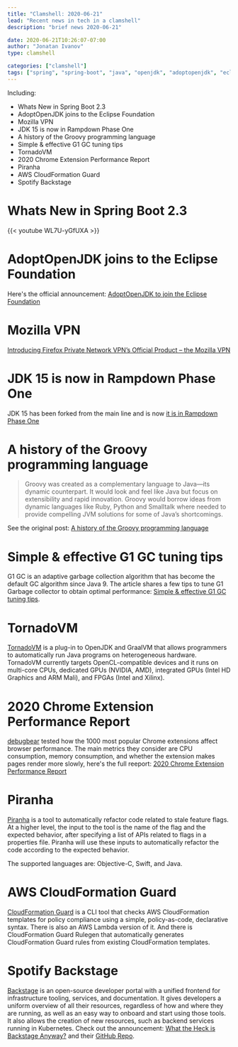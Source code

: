 ```yaml
---
title: "Clamshell: 2020-06-21"
lead: "Recent news in tech in a clamshell"
description: "brief news 2020-06-21"

date: 2020-06-21T10:26:07-07:00
author: "Jonatan Ivanov"
type: clamshell

categories: ["clamshell"]
tags: ["spring", "spring-boot", "java", "openjdk", "adoptopenjdk", "eclipse", "mozilla", "firefox", "VPN", "groovy", "security", "gc", "graalvm", "tornadovm", "chrome", "performance", "feature flags", "piranha", "AWS", "cloud", "cloud formation"]
---
```


Including:

- Whats New in Spring Boot 2.3
- AdoptOpenJDK joins to the Eclipse Foundation
- Mozilla VPN
- JDK 15 is now in Rampdown Phase One
- A history of the Groovy programming language
- Simple & effective G1 GC tuning tips
- TornadoVM
- 2020 Chrome Extension Performance Report
- Piranha
- AWS CloudFormation Guard
- Spotify Backstage

<!--more-->

# Whats New in Spring Boot 2.3

{{< youtube WL7U-yGfUXA >}}
<br>

# AdoptOpenJDK joins to the Eclipse Foundation

Here's the official announcement: [AdoptOpenJDK to join the Eclipse Foundation](https://blog.adoptopenjdk.net/2020/06/adoptopenjdk-to-join-the-eclipse-foundation/)

# Mozilla VPN

[Introducing Firefox Private Network VPN’s Official Product – the Mozilla VPN](https://blog.mozilla.org/futurereleases/2020/06/18/introducing-firefox-private-network-vpns-official-product-the-mozilla-vpn/)

# JDK 15 is now in Rampdown Phase One

JDK 15 has been forked from the main line and is now [it is in Rampdown Phase One](https://mail.openjdk.java.net/pipermail/jdk-dev/2020-June/004401.html)

# A history of the Groovy programming language

>Groovy was created as a complementary language to Java—its dynamic counterpart. It would look and feel like Java but focus on extensibility and rapid innovation. Groovy would borrow ideas from dynamic languages like Ruby, Python and Smalltalk where needed to provide compelling JVM solutions for some of Java’s shortcomings.

See the original post: [A history of the Groovy programming language](https://dl.acm.org/doi/abs/10.1145/3386326)

# Simple & effective G1 GC tuning tips

G1 GC is an adaptive garbage collection algorithm that has become the default GC algorithm since Java 9. The article shares a few tips to tune G1 Garbage collector to obtain optimal performance: [Simple & effective G1 GC tuning tips](https://blog.gceasy.io/2020/06/02/simple-effective-g1-gc-tuning-tips/).

# TornadoVM

[TornadoVM](https://github.com/beehive-lab/TornadoVM) is a plug-in to OpenJDK and GraalVM that allows programmers to automatically run Java programs on heterogeneous hardware. TornadoVM currently targets OpenCL-compatible devices and it runs on multi-core CPUs, dedicated GPUs (NVIDIA, AMD), integrated GPUs (Intel HD Graphics and ARM Mali), and FPGAs (Intel and Xilinx).

# 2020 Chrome Extension Performance Report

[debugbear](https://www.debugbear.com/) tested how the 1000 most popular Chrome extensions affect browser performance. The main metrics they consider are CPU consumption, memory consumption, and whether the extension makes pages render more slowly, here's the full reeport: [2020 Chrome Extension Performance Report](https://www.debugbear.com/blog/2020-chrome-extension-performance-report)

# Piranha

[Piranha](https://github.com/uber/piranha) is a tool to automatically refactor code related to stale feature flags. At a higher level, the input to the tool is the name of the flag and the expected behavior, after specifying a list of APIs related to flags in a properties file. Piranha will use these inputs to automatically refactor the code according to the expected behavior.

The supported languages are: Objective-C, Swift, and Java.

# AWS CloudFormation Guard

[CloudFormation Guard](https://github.com/aws-cloudformation/cloudformation-guard) is a CLI tool that checks AWS CloudFormation templates for policy compliance using a simple, policy-as-code, declarative syntax. There is also an AWS Lambda version of it. And there is CloudFormation Guard Rulegen that automatically generates CloudFormation Guard rules from existing CloudFormation templates.

# Spotify Backstage

[Backstage](https://backstage.io/) is an open-source developer portal with a unified frontend for infrastructure tooling, services, and documentation. It gives developers a uniform overview of all their resources, regardless of how and where they are running, as well as an easy way to onboard and start using those tools. It also allows the creation of new resources, such as backend services running in Kubernetes.
Check out the announcement: [What the Heck is Backstage Anyway?](https://engineering.atspotify.com/2020/03/17/what-the-heck-is-backstage-anyway/) and their [GitHub Repo](https://github.com/spotify/backstage).
